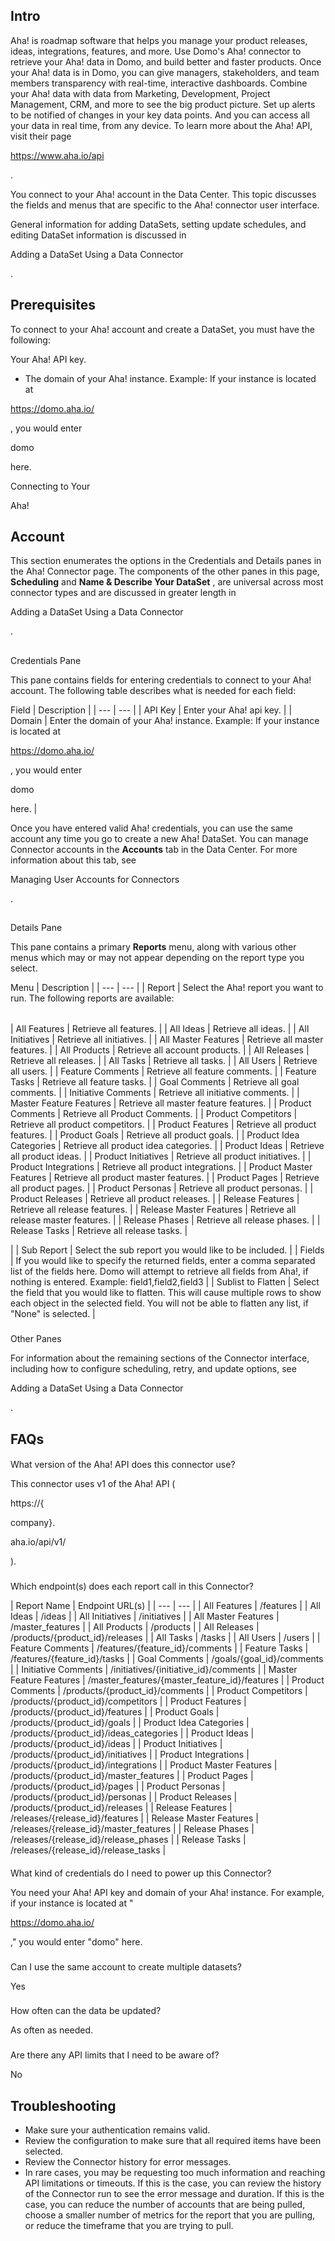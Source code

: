 

Intro
-------

Aha! is roadmap software that helps you manage your product releases, ideas, integrations, features, and more. Use Domo's Aha! connector to retrieve your Aha! data in Domo, and build better and faster products. Once your Aha! data is in Domo, you can give managers, stakeholders, and team members transparency with real-time, interactive dashboards. Combine your Aha! data with data from Marketing, Development, Project Management, CRM, and more to see the big product picture. Set up alerts to be notified of changes in your key data points. And you can access all your data in real time, from any device. To learn more about the Aha! API, visit their page

https://www.aha.io/api

.


 You connect to your Aha! account in the Data Center. This topic discusses the fields and menus that are specific to the Aha! connector user interface.


 General information for adding DataSets, setting update schedules, and editing DataSet information is discussed in

Adding a DataSet Using a Data Connector

.


 Prerequisites
---------------

To connect to your Aha! account and create a DataSet, you must have the following:

 Your Aha! API key.
* The domain of your Aha! instance. Example: If your instance is located at


 https://domo.aha.io/


 , you would enter

domo

here.

Connecting to Your

Aha!

Account
---------------------------------------

This section enumerates the options in the Credentials and Details panes in the Aha! Connector page. The components of the other panes in this page,
 **Scheduling**
 and
 **Name & Describe Your DataSet**
 , are universal across most connector types and are discussed in greater length in

Adding a DataSet Using a Data Connector

.

##
 Credentials Pane

This pane contains fields for entering credentials to connect to your Aha! account. The following table describes what is needed for each field:


 Field
  |
 Description
  |
| --- | --- |
|
 API Key
  |
 Enter your Aha! api key.
  |
|
 Domain
  |
 Enter the domain of your Aha! instance. Example: If your instance is located at


 https://domo.aha.io/


 , you would enter

domo

here.
  |

Once you have entered valid Aha! credentials, you can use the same account any time you go to create a new Aha! DataSet. You can manage Connector accounts in the
 **Accounts**
 tab in the Data Center. For more information about this tab, see

Managing User Accounts for Connectors

.

##
 Details Pane

This pane contains a primary
 **Reports**
 menu, along with various other menus which may or may not appear depending on the report type you select.


 Menu
  |
 Description
  |
| --- | --- |
|
 Report
  |
 Select the Aha! report you want to run. The following reports are available:


|  |  |
| --- | --- |
|
 All Features
  |
 Retrieve all features.
  |
|
 All Ideas
  |
 Retrieve all ideas.
  |
|
 All Initiatives
  |
 Retrieve all initiatives.
  |
|
 All Master Features
  |
 Retrieve all master features.
  |
|
 All Products
  |
 Retrieve all account products.
  |
|
 All Releases
  |
 Retrieve all releases.
  |
|
 All Tasks
  |
 Retrieve all tasks.
  |
|
 All Users
  |
 Retrieve all users.
  |
|
 Feature Comments
  |
 Retrieve all feature comments.
  |
|
 Feature Tasks
  |
 Retrieve all feature tasks.
  |
|
 Goal Comments
  |
 Retrieve all goal comments.
  |
|
 Initiative Comments
  |
 Retrieve all initiative comments.
  |
|
 Master Feature Features
  |
 Retrieve all master feature features.
  |
|
 Product Comments
  |
 Retrieve all Product Comments.
  |
|
 Product Competitors
  |
 Retrieve all product competitors.
  |
|
 Product Features
  |
 Retrieve all product features.
  |
|
 Product Goals
  |
 Retrieve all product goals.
  |
|
 Product Idea Categories
  |
 Retrieve all product idea categories.
  |
|
 Product Ideas
  |
 Retrieve all product ideas.
  |
|
 Product Initiatives
  |
 Retrieve all product initiatives.
  |
|
 Product Integrations
  |
 Retrieve all product integrations.
  |
|
 Product Master Features
  |
 Retrieve all product master features.
  |
|
 Product Pages
  |
 Retrieve all product pages.
  |
|
 Product Personas
  |
 Retrieve all product personas.
  |
|
 Product Releases
  |
 Retrieve all product releases.
  |
|
 Release Features
  |
 Retrieve all release features.
  |
|
 Release Master Features
  |
 Retrieve all release master features.
  |
|
 Release Phases
  |
 Retrieve all release phases.
  |
|
 Release Tasks
  |
 Retrieve all release tasks.
  |

|
|
 Sub Report
  |
 Select the sub report you would like to be included.
  |
|
 Fields
  |
 If you would like to specify the returned fields, enter a comma separated list of the fields here. Domo will attempt to retrieve all fields from Aha!, if nothing is entered. Example: field1,field2,field3
  |
|
 Sublist to Flatten
  |
 Select the field that you would like to flatten. This will cause multiple rows to show each object in the selected field. You will not be able to flatten any list, if "None" is selected.
  |


###
 Other Panes

For information about the remaining sections of the Connector interface, including how to configure scheduling, retry, and update options, see

Adding a DataSet Using a Data Connector

.


 FAQs
------


####

What version of the Aha! API does this connector use?

This connector uses v1 of the Aha! API (

https://{

company}.

aha.io/api/v1/

).

###
 Which endpoint(s) does each report call in this Connector?


|
 Report Name
  |
 Endpoint URL(s)
  |
| --- | --- |
|
 All Features
  |
 /features
  |
|
 All Ideas
  |
 /ideas
  |
|
 All Initiatives
  |
 /initiatives
  |
|
 All Master Features
  |
 /master\_features
  |
|
 All Products
  |
 /products
  |
|
 All Releases
  |
 /products/{product\_id}/releases
  |
|
 All Tasks
  |
 /tasks
  |
|
 All Users
  |
 /users
  |
|
 Feature Comments
  |
 /features/{feature\_id}/comments
  |
|
 Feature Tasks
  |
 /features/{feature\_id}/tasks
  |
|
 Goal Comments
  |
 /goals/{goal\_id}/comments
  |
|
 Initiative Comments
  |
 /initiatives/{initiative\_id}/comments
  |
|
 Master Feature Features
  |
 /master\_features/{master\_feature\_id}/features
  |
|
 Product Comments
  |
 /products/{product\_id}/comments
  |
|
 Product Competitors
  |
 /products/{product\_id}/competitors
  |
|
 Product Features
  |
 /products/{product\_id}/features
  |
|
 Product Goals
  |
 /products/{product\_id}/goals
  |
|
 Product Idea Categories
  |
 /products/{product\_id}/ideas\_categories
  |
|
 Product Ideas
  |
 /products/{product\_id}/ideas
  |
|
 Product Initiatives
  |
 /products/{product\_id}/initiatives
  |
|
 Product Integrations
  |
 /products/{product\_id}/integrations
  |
|
 Product Master Features
  |
 /products/{product\_id}/master\_features
  |
|
 Product Pages
  |
 /products/{product\_id}/pages
  |
|
 Product Personas
  |
 /products/{product\_id}/personas
  |
|
 Product Releases
  |
 /products/{product\_id}/releases
  |
|
 Release Features
  |
 /releases/{release\_id}/features
  |
|
 Release Master Features
  |
 /releases/{release\_id}/master\_features
  |
|
 Release Phases
  |
 /releases/{release\_id}/release\_phases
  |
|
 Release Tasks
  |
 /releases/{release\_id}/release\_tasks
  |


####
 What kind of credentials do I need to power up this Connector?


 You need your Aha! API key and domain of your Aha! instance. For example, if your instance is located at "


 https://domo.aha.io/


 ," you would enter "domo" here.

###

Can I use the same account to create multiple datasets?

Yes

###

How often can the data be updated?

As often as needed.

###

Are there any API limits that I need to be aware of?

No

Troubleshooting
-----------------


* Make sure your authentication remains valid.
* Review the configuration to make sure that all required items have been selected.
* Review the Connector history for error messages.
* In rare cases, you may be requesting too much information and reaching API limitations or timeouts. If this is the case, you can review the history of the Connector run to see the error message and duration. If this is the case, you can reduce the number of accounts that are being pulled, choose a smaller number of metrics for the report that you are pulling, or reduce the timeframe that you are trying to pull.


